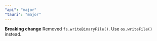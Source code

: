 ```yaml
---
"api": "major"
"tauri": "major"
---
```


**Breaking change** Removed `fs.writeBinaryFile()`. Use `os.writeFile()` instead.
